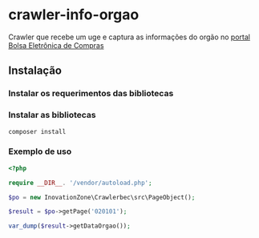 # crawler-info-orgao

Crawler que recebe um uge e captura as informações do orgão no [portal Bolsa Eletrônica de Compras](https://www.bec.sp.gov.br/)

## Instalação

### Instalar os requerimentos das bibliotecas

### Instalar as bibliotecas

```
composer install
```

### Exemplo de uso


```php
<?php

require __DIR__. '/vendor/autoload.php';

$po = new InovationZone\Crawlerbec\src\PageObject();

$result = $po->getPage('020101');

var_dump($result->getDataOrgao());
```
